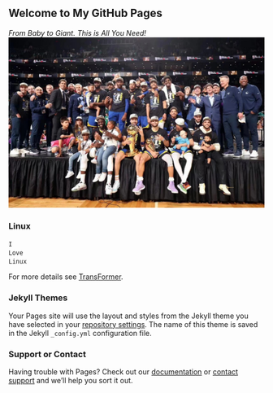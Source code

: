 ## Welcome to My GitHub Pages
<!-- 
You can use the [editor on GitHub](https://github.com/sysuZDQ/sysuZDQ.github.io/edit/main/index.md) to maintain and preview the content for your website in Markdown files.

Whenever you commit to this repository, GitHub Pages will run [Jekyll](https://jekyllrb.com/) to rebuild the pages in your site, from the content in your Markdown files. -->
*From Baby to Giant. This is All You Need!*
[![GSW](image/2022finals.jpg "GSW")](https://blog.csdn.net/y_bccl27/article/details/87980986)
### Linux

```markdown
I
Love
Linux
```

For more details see [TransFormer](https://zhuanlan.zhihu.com/p/398039366).

### Jekyll Themes

Your Pages site will use the layout and styles from the Jekyll theme you have selected in your [repository settings](https://github.com/sysuZDQ/sysuZDQ.github.io/settings/pages). The name of this theme is saved in the Jekyll `_config.yml` configuration file.

### Support or Contact

Having trouble with Pages? Check out our [documentation](https://docs.github.com/categories/github-pages-basics/) or [contact support](https://support.github.com/contact) and we’ll help you sort it out.
